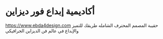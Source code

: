 # أكاديمية إبداع فور ديزاين
https://www.ebda4design.com
حقيبة المصمم المحترف الشامله طريقك للتميز والإبداع في عالم فن الديزاين الجرافيكي
